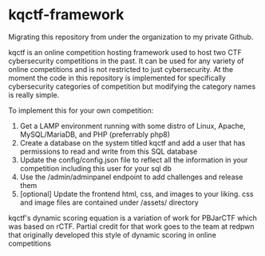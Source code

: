 # kqctf-framework

Migrating this repository from under the organization to my private Github.

kqctf is an online competition hosting framework used to host two CTF cybersecurity competitions in the past. It can be used for any variety of online competitions and is not restricted to just cybersecurity. At the moment the code in this repository is implemented for specifically cybersecurity categories of competition but modifying the category names is really simple.

To implement this for your own competition:
1. Get a LAMP environment running with some distro of Linux, Apache, MySQL/MariaDB, and PHP (preferrably php8)
2. Create a database on the system titled kqctf and add a user that has permissions to read and write from this SQL database
3. Update the config/config.json file to reflect all the information in your competition including this user for your sql db
5. Use the /admin/adminpanel endpoint to add challenges and release them
6. [optional] Update the frontend html, css, and images to your liking. css and image files are contained under /assets/ directory

kqctf's dynamic scoring equation is a variation of work for PBJarCTF which was based on rCTF. Partial credit for that work goes to the team at redpwn that originally developed this style of dynamic scoring in online competitions
